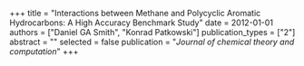 +++
title = "Interactions between Methane and Polycyclic Aromatic Hydrocarbons: A High Accuracy Benchmark Study"
date = 2012-01-01
authors = ["Daniel GA Smith", "Konrad Patkowski"]
publication_types = ["2"]
abstract = ""
selected = false
publication = "*Journal of chemical theory and computation*"
+++

